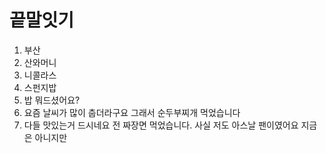 # 끝말잇기

1. 부산
1. 산와머니
1. 니콜라스
1. 스펀지밥
1. 밥 뭐드셨어요?
1. 요즘 날씨가 많이 춥더라구요 그래서 순두부찌개 먹었습니다
1. 다들 맛있는거 드시네요 전 짜장면 먹었습니다. 사실 저도 아스날 팬이였어요 지금은 아니지만